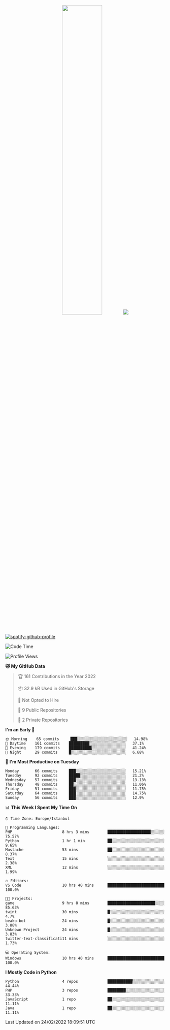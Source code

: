 <p align="center">
  <img height="50%" width="auto" src ="https://github-readme-stats.vercel.app/api/top-langs/?username=3nws&layout=compact&hide_border=true&theme=darcula&bg_color=00000000&langs_count=6&hide=jupyter%20notebook,tex,css,ejs,gherkin,mustache,shell">
  <img src ="https://github-readme-streak-stats.herokuapp.com?user=3nws&theme=darcula&hide_border=true&background=FFFFFF00">
  <br>
  <br>
</p>
  
[![spotify-github-profile](https://spotify-github-profile.vercel.app/api/view?uid=6ina68mkaqzvpogcq1v51dp37&cover_image=true&theme=novatorem&bar_color=ff0a0a&bar_color_cover=true)](https://spotify-github-profile.vercel.app/api/view?uid=6ina68mkaqzvpogcq1v51dp37&redirect=true)

<!--START_SECTION:waka-->
![Code Time](http://img.shields.io/badge/Code%20Time-25%20hrs%2027%20mins-blue)

![Profile Views](http://img.shields.io/badge/Profile%20Views-44-blue)

**🐱 My GitHub Data** 

> 🏆 161 Contributions in the Year 2022
 > 
> 📦 32.9 kB Used in GitHub's Storage 
 > 
> 🚫 Not Opted to Hire
 > 
> 📜 9 Public Repositories 
 > 
> 🔑 2 Private Repositories  
 > 
**I'm an Early 🐤** 

```text
🌞 Morning    65 commits     ███░░░░░░░░░░░░░░░░░░░░░░   14.98% 
🌆 Daytime    161 commits    █████████░░░░░░░░░░░░░░░░   37.1% 
🌃 Evening    179 commits    ██████████░░░░░░░░░░░░░░░   41.24% 
🌙 Night      29 commits     █░░░░░░░░░░░░░░░░░░░░░░░░   6.68%

```
📅 **I'm Most Productive on Tuesday** 

```text
Monday       66 commits     ███░░░░░░░░░░░░░░░░░░░░░░   15.21% 
Tuesday      92 commits     █████░░░░░░░░░░░░░░░░░░░░   21.2% 
Wednesday    57 commits     ███░░░░░░░░░░░░░░░░░░░░░░   13.13% 
Thursday     48 commits     ██░░░░░░░░░░░░░░░░░░░░░░░   11.06% 
Friday       51 commits     ███░░░░░░░░░░░░░░░░░░░░░░   11.75% 
Saturday     64 commits     ███░░░░░░░░░░░░░░░░░░░░░░   14.75% 
Sunday       56 commits     ███░░░░░░░░░░░░░░░░░░░░░░   12.9%

```


📊 **This Week I Spent My Time On** 

```text
⌚︎ Time Zone: Europe/Istanbul

💬 Programming Languages: 
PHP                      8 hrs 3 mins        ███████████████████░░░░░░   75.57% 
Python                   1 hr 1 min          ██░░░░░░░░░░░░░░░░░░░░░░░   9.65% 
Mustache                 53 mins             ██░░░░░░░░░░░░░░░░░░░░░░░   8.37% 
Text                     15 mins             ░░░░░░░░░░░░░░░░░░░░░░░░░   2.38% 
XML                      12 mins             ░░░░░░░░░░░░░░░░░░░░░░░░░   1.99%

🔥 Editors: 
VS Code                  10 hrs 40 mins      █████████████████████████   100.0%

🐱‍💻 Projects: 
game                     9 hrs 8 mins        █████████████████████░░░░   85.63% 
twint                    30 mins             █░░░░░░░░░░░░░░░░░░░░░░░░   4.7% 
beako-bot                24 mins             █░░░░░░░░░░░░░░░░░░░░░░░░   3.88% 
Unknown Project          24 mins             █░░░░░░░░░░░░░░░░░░░░░░░░   3.83% 
twitter-text-classificati11 mins             ░░░░░░░░░░░░░░░░░░░░░░░░░   1.73%

💻 Operating System: 
Windows                  10 hrs 40 mins      █████████████████████████   100.0%

```

**I Mostly Code in Python** 

```text
Python                   4 repos             ███████████░░░░░░░░░░░░░░   44.44% 
PHP                      3 repos             ████████░░░░░░░░░░░░░░░░░   33.33% 
JavaScript               1 repo              ██░░░░░░░░░░░░░░░░░░░░░░░   11.11% 
Java                     1 repo              ██░░░░░░░░░░░░░░░░░░░░░░░   11.11%

```



 Last Updated on 24/02/2022 18:09:51 UTC
<!--END_SECTION:waka-->

<!--
**3nws/3nws** is a ✨ _special_ ✨ repository because its `README.md` (this file) appears on your GitHub profile.

Here are some ideas to get you started:

- 🔭 I’m currently working on ...
- 🌱 I’m currently learning ...
- 👯 I’m looking to collaborate on ...
- 🤔 I’m looking for help with ...
- 💬 Ask me about ...
- 📫 How to reach me: ...
- 😄 Pronouns: ...
- ⚡ Fun fact: ...
-->
